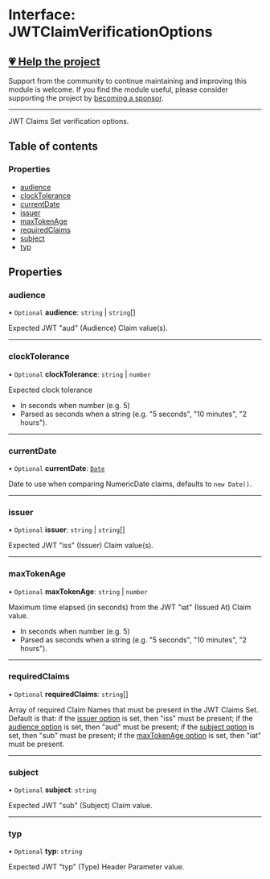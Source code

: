 # Interface: JWTClaimVerificationOptions

## [💗 Help the project](https://github.com/sponsors/panva)

Support from the community to continue maintaining and improving this module is welcome. If you find the module useful, please consider supporting the project by [becoming a sponsor](https://github.com/sponsors/panva).

---

JWT Claims Set verification options.

## Table of contents

### Properties

- [audience](types.JWTClaimVerificationOptions.md#audience)
- [clockTolerance](types.JWTClaimVerificationOptions.md#clocktolerance)
- [currentDate](types.JWTClaimVerificationOptions.md#currentdate)
- [issuer](types.JWTClaimVerificationOptions.md#issuer)
- [maxTokenAge](types.JWTClaimVerificationOptions.md#maxtokenage)
- [requiredClaims](types.JWTClaimVerificationOptions.md#requiredclaims)
- [subject](types.JWTClaimVerificationOptions.md#subject)
- [typ](types.JWTClaimVerificationOptions.md#typ)

## Properties

### audience

• `Optional` **audience**: `string` \| `string`[]

Expected JWT "aud" (Audience) Claim value(s).

___

### clockTolerance

• `Optional` **clockTolerance**: `string` \| `number`

Expected clock tolerance

- In seconds when number (e.g. 5)
- Parsed as seconds when a string (e.g. "5 seconds", "10 minutes", "2 hours").

___

### currentDate

• `Optional` **currentDate**: [`Date`]( https://developer.mozilla.org/docs/Web/JavaScript/Reference/Global_Objects/Date )

Date to use when comparing NumericDate claims, defaults to `new Date()`.

___

### issuer

• `Optional` **issuer**: `string` \| `string`[]

Expected JWT "iss" (Issuer) Claim value(s).

___

### maxTokenAge

• `Optional` **maxTokenAge**: `string` \| `number`

Maximum time elapsed (in seconds) from the JWT "iat" (Issued At) Claim value.

- In seconds when number (e.g. 5)
- Parsed as seconds when a string (e.g. "5 seconds", "10 minutes", "2 hours").

___

### requiredClaims

• `Optional` **requiredClaims**: `string`[]

Array of required Claim Names that must be present in the JWT Claims Set. Default is that: if
the [issuer option](types.JWTClaimVerificationOptions.md#issuer) is set, then "iss" must be present;
if the [audience option](types.JWTClaimVerificationOptions.md#audience) is set, then "aud" must be
present; if the [subject option](types.JWTClaimVerificationOptions.md#subject) is set, then "sub"
must be present; if the [maxTokenAge option](types.JWTClaimVerificationOptions.md#maxtokenage) is
set, then "iat" must be present.

___

### subject

• `Optional` **subject**: `string`

Expected JWT "sub" (Subject) Claim value.

___

### typ

• `Optional` **typ**: `string`

Expected JWT "typ" (Type) Header Parameter value.

